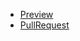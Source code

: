 - [Preview](https://lena-25.github.io/)
- [PullRequest](https://github.com/Lena-25/ideal-memory/pull/1/files)
